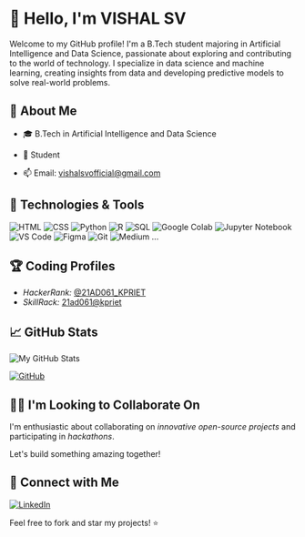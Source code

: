 # 👋 Hello, I'm VISHAL SV

Welcome to my GitHub profile! I'm a B.Tech student majoring in Artificial Intelligence and Data Science, passionate about exploring and contributing to the world of technology. I specialize in data science and machine learning, creating insights from data and developing predictive models to solve real-world problems.
 

## 🚀 About Me

- 🎓 B.Tech in Artificial Intelligence and Data Science

- 💼 Student

- 📫 Email: vishalsvofficial@gmail.com
  

## 🔧 Technologies & Tools

![HTML](https://img.shields.io/badge/HTML5-E34F26?style=flat&logo=html5&logoColor=white)
![CSS](https://img.shields.io/badge/CSS3-1572B6?style=flat&logo=css3&logoColor=white)
![Python](https://img.shields.io/badge/Python-3776AB?style=flat&logo=python&logoColor=white)
![R](https://img.shields.io/badge/R-276DC3?style=flat&logo=r&logoColor=white)
![SQL](https://img.shields.io/badge/SQL-4479A1?style=flat&logo=postgresql&logoColor=white)
![Google Colab](https://img.shields.io/badge/Google_Colab-F9AB00?style=flat&logo=googlecolab&logoColor=white)
![Jupyter Notebook](https://img.shields.io/badge/Jupyter-Notebook-F37626?style=flat&logo=jupyter&logoColor=white)
![VS Code](https://img.shields.io/badge/VS_Code-007ACC?style=flat&logo=visualstudiocode&logoColor=white)
![Figma](https://img.shields.io/badge/Figma-F24E1E?style=flat&logo=figma&logoColor=white)
![Git](https://img.shields.io/badge/Git-F05032?style=flat&logo=git&logoColor=white)
![Medium](https://img.shields.io/badge/Medium-12100E?style=flat&logo=medium&logoColor=white)
...






## 🏆 Coding Profiles

- *HackerRank:* [@21AD061_KPRIET](https://www.hackerrank.com/profile/21AD061_KPRIET) 
- *SkillRack:* [21ad061@kpriet](http://www.skillrack.com/profile/387813/d86728ebb82f3aca4c011ae4a26b72a2a2f75851) 


## 📈 GitHub Stats

![My GitHub Stats](https://github-readme-stats.vercel.app/api?username=Vishalsun007&show_icons=true&hide=contribs,prs)

[![GitHub](https://img.shields.io/badge/GitHub-181717?style=flat&logo=github&logoColor=white)](https://github.com/Vishalsun007)




## 👯‍♀ I'm Looking to Collaborate On

I'm enthusiastic about collaborating on *innovative open-source projects* and participating in *hackathons*. 


Let's build something amazing together!


## 🤝 Connect with Me

[![LinkedIn](https://img.shields.io/badge/LinkedIn-0077B5?style=flat&logo=linkedin&logoColor=white)](https://www.linkedin.com/in/vishalsv)






Feel free to fork and star my projects! ⭐

